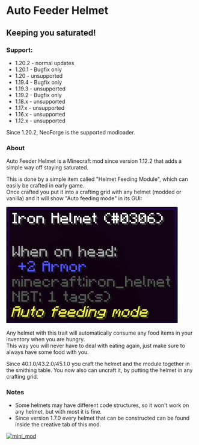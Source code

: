 # Auto Feeder Helmet
## Keeping you saturated!

### Support:
- 1.20.2 - normal updates
- 1.20.1 - Bugfix only
- 1.20 - unsupported
- 1.19.4 - Bugfix only
- 1.19.3 - unsupported
- 1.19.2 - Bugfix only
- 1.18.x - unsupported
- 1.17.x - unsupported
- 1.16.x - unsupported
- 1.12.x - unsupported

Since 1.20.2, NeoForge is the supported modloader.

### About
Auto Feeder Helmet is a Minecraft mod since version 1.12.2 that adds a simple way off staying saturated.

This is done by a simple item called "Helmet Feeding Module", which can easily be crafted in early game.  
Once crafted you put it into a crafting grid with any helmet (modded or vanilla) and it will show "Auto feeding mode" in its GUI:

![helmet_tooltip](https://raw.githubusercontent.com/canitzp/FeederHelmet/master/readme/helmet_tooltip.png)

Any helmet with this trait will automatically consume any food items in your inventory when you are hungry.  
This way you will never have to deal with eating again,  just make sure to always have some food with you.

Since 40.1.0/43.2.0/45.1.0 you craft the helmet and the module together in the smithing table. You now also can uncraft it, by putting the helmet in any crafting grid.

### Notes
- Some helmets may have different code structures, so it won't work on any helmet, but with most it is fine.
- Since version 1.7.0 every helmet that can be constructed can be found inside the creative tab of this mod.

[![mini_mod](https://canitzp.de/minimod_logo.png)](https://canitzp.de/minimod.html)